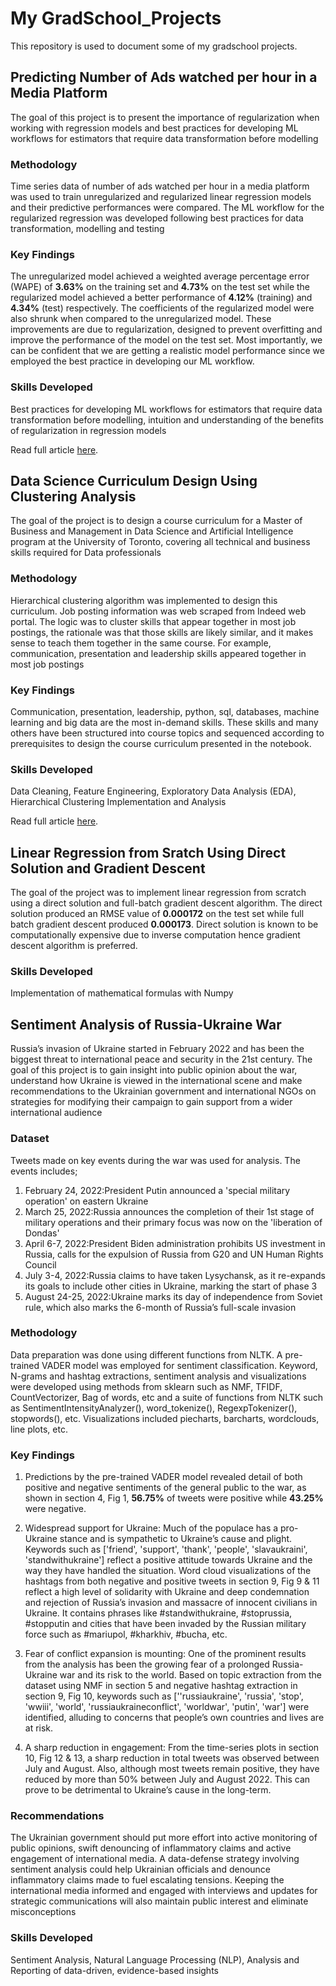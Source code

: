 # My GradSchool_Projects

This repository is used to document some of my gradschool projects.


## Predicting Number of Ads watched per hour in a Media Platform

The goal of this project is to present the importance of regularization 
when working with regression models and best practices for developing ML 
workflows for estimators that require data transformation before modelling

### Methodology
Time series data of number of ads watched per hour in a media platform was 
used to train unregularized and regularized linear regression models and 
their predictive performances were compared. The ML workflow for the regularized 
regression was developed following best practices for data transformation, 
modelling and testing

### Key Findings
The unregularized model achieved a weighted average percentage error (WAPE) of 
**3.63%** on the training set and **4.73%** on the test set while the regularized model 
achieved a better performance of **4.12%** (training) and **4.34%** (test) respectively. 
The coefficients of the regularized model were also shrunk when compared to the 
unregularized model. These improvements are due to regularization, designed to 
prevent overfitting and improve the performance of the model on the test set. 
Most importantly, we can be confident that we are getting a realistic model 
performance since we employed the best practice in developing our ML workflow.

### Skills Developed
Best practices for developing ML workflows for estimators that require data 
transformation before modelling, intuition and understanding of the benefits 
of regularization in regression models

Read full article [here](https://medium.com/@yusufolonade).


## Data Science Curriculum Design Using Clustering Analysis

The goal of the project is to design a course curriculum for a Master of 
Business and Management in Data Science and Artificial Intelligence program 
at the University of Toronto, covering all technical and business skills 
required for Data professionals

### Methodology
Hierarchical clustering algorithm was implemented to design this curriculum. 
Job posting information was web scraped from Indeed web portal. The logic was 
to cluster skills that appear together in most job postings, the rationale was 
that those skills are likely similar, and it makes sense to teach them together 
in the same course. For example, communication, presentation and leadership skills 
appeared together in most job postings

### Key Findings
Communication, presentation, leadership, python, sql, databases, machine learning and 
big data are the most in-demand skills. These skills and many others have been structured 
into course topics and sequenced according to prerequisites to design the course curriculum 
presented in the notebook.

### Skills Developed
Data Cleaning, Feature Engineering, Exploratory Data Analysis (EDA), Hierarchical Clustering 
Implementation and Analysis

Read full article [here](https://medium.com/@yusufolonade).


## Linear Regression from Sratch Using Direct Solution and Gradient Descent

The goal of the project was to implement linear regression from scratch using a direct 
solution and full-batch gradient descent algorithm. The direct solution produced an RMSE 
value of **0.000172** on the test set while full batch gradient descent produced **0.000173**. 
Direct solution is known to be computationally expensive due to inverse computation hence 
gradient descent algorithm is preferred.

### Skills Developed
Implementation of mathematical formulas with Numpy


## Sentiment Analysis of Russia-Ukraine War

Russia’s invasion of Ukraine started in February 2022 and has been the biggest threat 
to international peace and security in the 21st century. The goal of this project is to gain 
insight into public opinion about the war, understand how Ukraine is viewed in the international 
scene and make recommendations to the Ukrainian government and international NGOs on strategies 
for modifying their campaign to gain support from a wider international audience

### Dataset
Tweets made on key events during the war was used for analysis. The events includes;

1. February 24, 2022:President Putin announced a 'special military operation' on eastern Ukraine
2. March 25, 2022:Russia announces the completion of their 1st stage of military operations and 
their primary focus was now on the 'liberation of Dondas'
3. April 6-7, 2022:President Biden administration prohibits US investment in Russia, calls for 
the expulsion of Russia from G20 and UN Human Rights Council
4. July 3-4, 2022:Russia claims to have taken Lysychansk, as it re-expands its goals to include 
other cities in Ukraine, marking the start of phase 3
5. August 24-25, 2022:Ukraine marks its day of independence from Soviet rule, which also marks 
the 6-month of Russia’s full-scale invasion

### Methodology
Data preparation was done using different functions from NLTK. A pre-trained VADER model was 
employed for sentiment classification. Keyword, N-grams and hashtag extractions, sentiment analysis 
and visualizations were developed using methods from sklearn such as NMF, TFIDF, CountVectorizer, 
Bag of words, etc and a suite of functions from NLTK such as SentimentIntensityAnalyzer(), 
word_tokenize(), RegexpTokenizer(), stopwords(), etc. Visualizations included piecharts, barcharts, 
wordclouds, line plots, etc.

### Key Findings
1. Predictions by the pre-trained VADER model revealed detail of both positive and negative sentiments 
of the general public to the war, as shown in section 4, Fig 1, **56.75%** of tweets were positive while 
**43.25%** were negative.

2. Widespread support for Ukraine: Much of the populace has a pro-Ukraine stance and is sympathetic to 
Ukraine’s cause and plight. Keywords such as ['friend', 'support', 'thank', 'people', 'slavaukraini', 
'standwithukraine'] reflect a positive attitude towards Ukraine and the way they have handled the situation. 
Word cloud visualizations of the hashtags from both negative and positive tweets in section 9, Fig 9 & 11 
reflect a high level of solidarity with Ukraine and deep condemnation and rejection of Russia’s invasion 
and massacre of innocent civilians in Ukraine. It contains phrases like #standwithukraine, #stoprussia, 
#stopputin and cities that have been invaded by the Russian military force such as #mariupol, #kharkhiv, 
#bucha, etc.

3. Fear of conflict expansion is mounting: One of the prominent results from the analysis has been the 
growing fear of a prolonged Russia-Ukraine war and its risk to the world. Based on topic extraction 
from the dataset using NMF in section 5 and negative hashtag extraction in section 9, Fig 10, keywords 
such as [''russiaukraine', 'russia', 'stop', 'wwiii', 'world', 'russiaukraineconflict', 'worldwar', 'putin', 
'war'] were identified, alluding to concerns that people’s own countries and lives are at risk. 

4. A sharp reduction in engagement: From the time-series plots in section 10, Fig 12 & 13, a sharp 
reduction in total tweets was observed between July and August. Also, although most tweets remain 
positive, they have reduced by more than 50% between July and August 2022. This can prove to be 
detrimental to Ukraine’s cause in the long-term.

### Recommendations
The Ukrainian government should put more effort into active monitoring of public opinions, swift 
denouncing of inflammatory claims and active engagement of international media. A data-defense 
strategy involving sentiment analysis could help Ukrainian officials and denounce inflammatory 
claims made to fuel escalating tensions. Keeping the international media informed and engaged 
with interviews and updates for strategic communications will also maintain public interest and 
eliminate misconceptions

### Skills Developed
Sentiment Analysis, Natural Language Processing (NLP), Analysis and Reporting of data-driven, 
evidence-based insights





